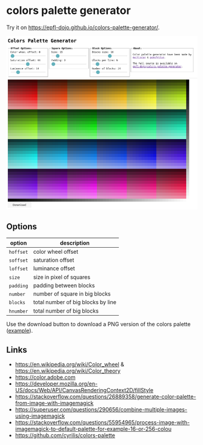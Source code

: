 # colors palette generator

Try it on https://epfl-dojo.github.io/colors-palette-generator/.

[![](screenshot.png)](https://epfl-dojo.github.io/colors-palette-generator/)

## Options

| option    | description                        |
|-----------|------------------------------------|
| `hoffset` | color wheel offset                 |
| `soffset` | saturation offset                  |
| `loffset` | luminance offset                   |
| `size`    | size in pixel of squares           |
| `padding` | padding between blocks             |
| `number`  | number of square in big blocks     |
| `blocks`  | total number of big blocks by line |
| `hnumber` | total number of big blocks         |

Use the download button to download a PNG version of the colors palette ([example](./image.png)).

## Links

  * https://en.wikipedia.org/wiki/Color_wheel & https://en.wikipedia.org/wiki/Color_theory
  * https://color.adobe.com
  * https://developer.mozilla.org/en-US/docs/Web/API/CanvasRenderingContext2D/fillStyle
  * https://stackoverflow.com/questions/26889358/generate-color-palette-from-image-with-imagemagick
  * https://superuser.com/questions/290656/combine-multiple-images-using-imagemagick
  * https://stackoverflow.com/questions/55954965/process-image-with-imagemagick-to-default-palette-for-example-16-or-256-colou
  * https://github.com/cyrilis/colors-palette
